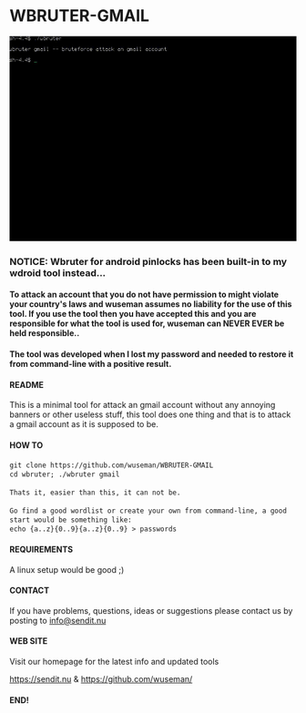 # WBRUTER-GMAIL

![Screenshot](/files/wbruter.gif)

### NOTICE: Wbruter for android pinlocks has been built-in to my wdroid tool instead...

#### To attack an account that you do not have permission to might violate your country's laws and wuseman assumes no liability for the use of this tool. If you use the tool then you have accepted this and you are responsible for what the tool is used for, wuseman can NEVER EVER be held responsible..

#### The tool was developed when I lost my password and needed to restore it from command-line with a positive result.

#### README

This is a minimal tool for attack an gmail account without any annoying banners or other useless stuff, this tool does one thing and that is to attack a gmail account as it is supposed to be.

#### HOW TO

    git clone https://github.com/wuseman/WBRUTER-GMAIL
    cd wbruter; ./wbruter gmail

    Thats it, easier than this, it can not be.
    
    Go find a good wordlist or create your own from command-line, a good start would be something like:
    echo {a..z}{0..9}{a..z}{0..9} > passwords
    

#### REQUIREMENTS

A linux setup would be good ;)

#### CONTACT 

If you have problems, questions, ideas or suggestions please contact
us by posting to info@sendit.nu

#### WEB SITE

Visit our homepage for the latest info and updated tools

https://sendit.nu & https://github.com/wuseman/

#### END!

